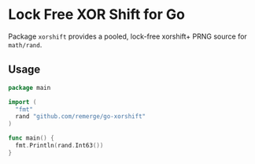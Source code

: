 # Lock Free XOR Shift for Go

Package `xorshift` provides a pooled, lock-free xorshift+ PRNG source for
`math/rand`.

## Usage

```go
package main

import (
  "fmt"
  rand "github.com/remerge/go-xorshift"
)

func main() {
  fmt.Println(rand.Int63())
}
```
